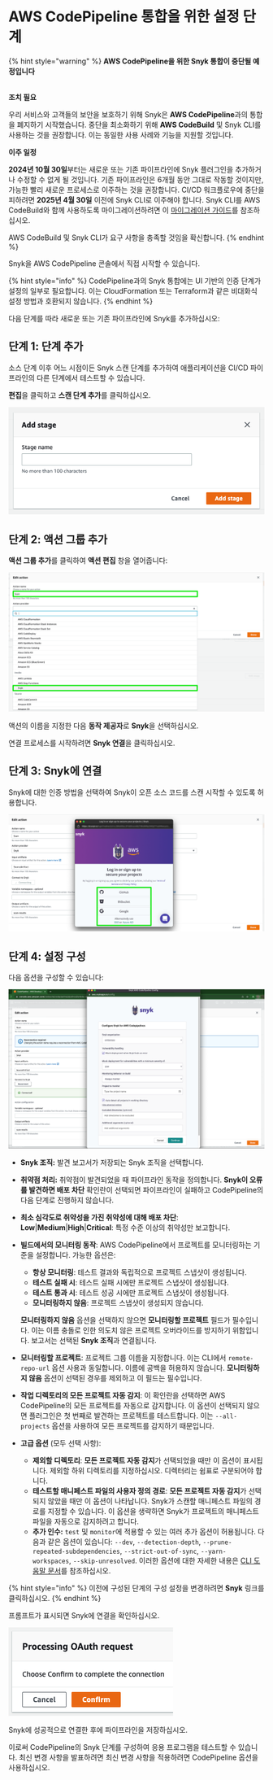 # AWS CodePipeline 통합을 위한 설정 단계

{% hint style="warning" %}
**AWS CodePipeline을 위한 Snyk 통합이 중단될 예정입니다**

\
**조치 필요**

우리 서비스와 고객들의 보안을 보호하기 위해 Snyk은 **AWS CodePipeline**과의 통합을 폐지하기 시작했습니다. 중단을 최소화하기 위해 **AWS CodeBuild** 및 Snyk CLI를 사용하는 것을 권장합니다. 이는 동일한 사용 사례와 기능을 지원할 것입니다.

**이주 일정**

**2024년 10월 30일**부터는 새로운 또는 기존 파이프라인에 Snyk 플러그인을 추가하거나 수정할 수 없게 될 것입니다. 기존 파이프라인은 6개월 동안 그대로 작동할 것이지만, 가능한 빨리 새로운 프로세스로 이주하는 것을 권장합니다. CI/CD 워크플로우에 중단을 피하려면 **2025년 4월 30일** 이전에 Snyk CLI로 이주해야 합니다. Snyk CLI를 AWS CodeBuild와 함께 사용하도록 마이그레이션하려면 이 [마이그레이션 가이드](https://docs.snyk.io/scm-ide-and-ci-cd-integrations/snyk-ci-cd-integrations/aws-codepipeline-integration-by-adding-a-snyk-scan-stage/migrating-to-aws-codebuild)를 참조하십시오.

AWS CodeBuild 및 Snyk CLI가 요구 사항을 충족할 것임을 확신합니다.
{% endhint %}

Snyk을 AWS CodePipeline 콘솔에서 직접 시작할 수 있습니다.

{% hint style="info" %}
CodePipeline과의 Snyk 통합에는 UI 기반의 인증 단계가 설정의 일부로 필요합니다. 이는 CloudFormation 또는 Terraform과 같은 비대화식 설정 방법과 호환되지 않습니다.
{% endhint %}

다음 단계를 따라 새로운 또는 기존 파이프라인에 Snyk를 추가하십시오:

## 단계 1: 단계 추가

소스 단계 이후 어느 시점이든 Snyk 스캔 단계를 추가하여 애플리케이션을 CI/CD 파이프라인의 다른 단계에서 테스트할 수 있습니다.

**편집**을 클릭하고 **스캔 단계 추가**를 클릭하십시오.

![스캔 단계 추가](../../../.gitbook/assets/aws-cp-add-stage.png)

## 단계 2: 액션 그룹 추가

**액션 그룹 추가**를 클릭하여 **액션 편집** 창을 열어줍니다:

![액션 편집 창](../../../.gitbook/assets/aws-cp-edit-action.png)

액션의 이름을 지정한 다음 **동작 제공자**로 **Snyk**을 선택하십시오.

연결 프로세스를 시작하려면 **Snyk 연결**을 클릭하십시오.

## 단계 3: Snyk에 연결

Snyk에 대한 인증 방법을 선택하여 Snyk이 오픈 소스 코드를 스캔 시작할 수 있도록 허용합니다.

![Snyk 로그인 화면](../../../.gitbook/assets/snyk-cp-int-config.png)

## 단계 4: 설정 구성

다음 옵션을 구성할 수 있습니다:

![Snyk AWS CodePipeline 구성 옵션](../../../.gitbook/assets/Snyk_AWS_CodePipeline_Config_y_CodePipeline_-_AWS_Developer_Tools_png.png)

* **Snyk 조직:** 발견 보고서가 저장되는 Snyk 조직을 선택합니다.
* **취약점 처리:** 취약점이 발견되었을 때 파이프라인 동작을 정의합니다. **Snyk이 오류를 발견하면 배포 차단** 확인란이 선택되면 파이프라인이 실패하고 CodePipeline의 다음 단계로 진행하지 않습니다.
* **최소 심각도로 취약성을 가진 취약성에 대해 배포 차단**: **Low**|**Medium**|**High**|**Critical**: 특정 수준 이상의 취약성만 보고합니다.
*   **빌드에서의 모니터링 동작**: AWS CodePipeline에서 프로젝트를 모니터링하는 기준을 설정합니다. 가능한 옵션은:

    * **항상 모니터링**: 테스트 결과와 독립적으로 프로젝트 스냅샷이 생성됩니다.
    * **테스트 실패 시**: 테스트 실패 시에만 프로젝트 스냅샷이 생성됩니다.
    * **테스트 통과 시**: 테스트 성공 시에만 프로젝트 스냅샷이 생성됩니다.
    * **모니터링하지 않음**: 프로젝트 스냅샷이 생성되지 않습니다.

    **모니터링하지 않음** 옵션을 선택하지 않으면 **모니터링할 프로젝트** 필드가 필수입니다. 이는 이름 충돌로 인한 의도치 않은 프로젝트 오버라이드를 방지하기 위함입니다. 보고서는 선택된 **Snyk 조직**과 연결됩니다.
* **모니터링할 프로젝트**: 프로젝트 그룹 이름을 지정합니다. 이는 CLI에서 `remote-repo-url` 옵션 사용과 동일합니다. 이름에 공백을 허용하지 않습니다. **모니터링하지 않음** 옵션이 선택된 경우를 제외하고 이 필드는 필수입니다.
* **작업 디렉토리의 모든 프로젝트 자동 감지**: 이 확인란을 선택하면 AWS CodePipeline의 모든 프로젝트를 자동으로 감지합니다. 이 옵션이 선택되지 않으면 플러그인은 첫 번째로 발견하는 프로젝트를 테스트합니다. 이는 `--all-projects` 옵션을 사용하여 모든 프로젝트를 감지하기 때문입니다.
* **고급 옵션** (모두 선택 사항):
  * **제외할 디렉토리**: **모든 프로젝트 자동 감지**가 선택되었을 때만 이 옵션이 표시됩니다. 제외할 하위 디렉토리를 지정하십시오. 디렉터리는 쉼표로 구분되어야 합니다.
  * **테스트할 매니페스트 파일의 사용자 정의 경로**: **모든 프로젝트 자동 감지**가 선택되지 않았을 때만 이 옵션이 나타납니다. Snyk가 스캔할 매니페스트 파일의 경로를 지정할 수 있습니다. 이 옵션을 생략하면 Snyk가 프로젝트의 매니페스트 파일을 자동으로 감지하려고 합니다.
  * **추가 인수:** `test` 및 `monitor`에 적용할 수 있는 여러 추가 옵션이 허용됩니다. 다음과 같은 옵션이 있습니다: `--dev`, `--detection-depth`, `--prune-repeated-subdependencies`, `--strict-out-of-sync`, `--yarn-workspaces`, `--skip-unresolved`. 이러한 옵션에 대한 자세한 내용은 [CLI 도움말 문서](../../../snyk-cli/commands/)를 참조하십시오.

{% hint style="info" %}
이전에 구성된 단계의 구성 설정을 변경하려면 **Snyk** 링크를 클릭하십시오.
{% endhint %}

프롬프트가 표시되면 Snyk에 연결을 확인하십시오.

![OAuth로 연결 확인](../../../.gitbook/assets/aws-cp-confirm-oauth.png)

Snyk에 성공적으로 연결한 후에 파이프라인을 저장하십시오.

이로써 CodePipeline의 Snyk 단계를 구성하여 응용 프로그램을 테스트할 수 있습니다. 최신 변경 사항을 발표하려면 최신 변경 사항을 적용하려면 CodePipeline 옵션을 사용하십시오.
